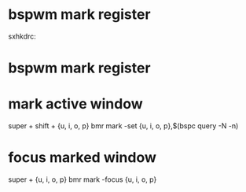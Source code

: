 # bspwm mark register

sxhkdrc:
#
# bspwm mark register
#

# mark active window
super + shift + {u, i, o, p}
    bmr mark -set {u, i, o, p},$(bspc query -N -n)

# focus marked window
super + {u, i, o, p}
   bmr mark -focus {u, i, o, p}
